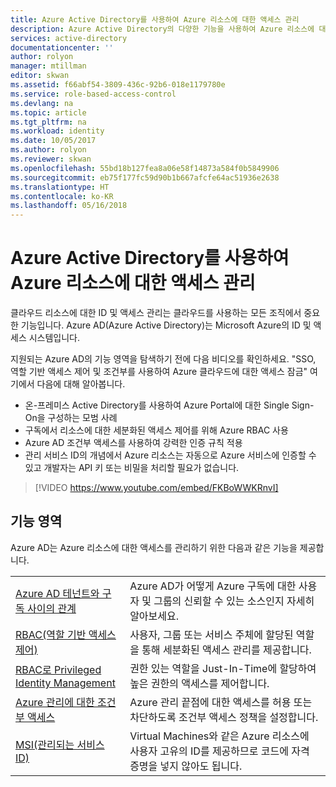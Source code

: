 ```yaml
---
title: Azure Active Directory를 사용하여 Azure 리소스에 대한 액세스 관리
description: Azure Active Directory의 다양한 기능을 사용하여 Azure 리소스에 대한 액세스를 관리하는 방법에 대해 알아봅니다.
services: active-directory
documentationcenter: ''
author: rolyon
manager: mtillman
editor: skwan
ms.assetid: f66abf54-3809-436c-92b6-018e1179780e
ms.service: role-based-access-control
ms.devlang: na
ms.topic: article
ms.tgt_pltfrm: na
ms.workload: identity
ms.date: 10/05/2017
ms.author: rolyon
ms.reviewer: skwan
ms.openlocfilehash: 55bd18b127fea8a06e58f14873a584f0b5849906
ms.sourcegitcommit: eb75f177fc59d90b1b667afcfe64ac51936e2638
ms.translationtype: HT
ms.contentlocale: ko-KR
ms.lasthandoff: 05/16/2018
---
```

# <a name="manage-access-to-azure-resources-with-azure-active-directory"></a>Azure Active Directory를 사용하여 Azure 리소스에 대한 액세스 관리

클라우드 리소스에 대한 ID 및 액세스 관리는 클라우드를 사용하는 모든 조직에서 중요한 기능입니다. Azure AD(Azure Active Directory)는 Microsoft Azure의 ID 및 액세스 시스템입니다.  

지원되는 Azure AD의 기능 영역을 탐색하기 전에 다음 비디오를 확인하세요. "SSO, 역할 기반 액세스 제어 및 조건부를 사용하여 Azure 클라우드에 대한 액세스 잠금" 여기에서 다음에 대해 알아봅니다.

- 온-프레미스 Active Directory를 사용하여 Azure Portal에 대한 Single Sign-On을 구성하는 모범 사례
- 구독에서 리소스에 대한 세분화된 액세스 제어를 위해 Azure RBAC 사용
- Azure AD 조건부 액세스를 사용하여 강력한 인증 규칙 적용
- 관리 서비스 ID의 개념에서 Azure 리소스는 자동으로 Azure 서비스에 인증할 수 있고 개발자는 API 키 또는 비밀을 처리할 필요가 없습니다.

> [!VIDEO https://www.youtube.com/embed/FKBoWWKRnvI]

## <a name="feature-areas"></a>기능 영역
Azure AD는 Azure 리소스에 대한 액세스를 관리하기 위한 다음과 같은 기능을 제공합니다.

|||
|---|---|
| [Azure AD 테넌트와 구독 사이의 관계](rbac-and-directory-admin-roles.md) | Azure AD가 어떻게 Azure 구독에 대한 사용자 및 그룹의 신뢰할 수 있는 소스인지 자세히 알아보세요. |
| [RBAC(역할 기반 액세스 제어)](overview.md) | 사용자, 그룹 또는 서비스 주체에 할당된 역할을 통해 세분화된 액세스 관리를 제공합니다. |
| [RBAC로 Privileged Identity Management](pim-azure-resource.md) | 권한 있는 역할을 Just-In-Time에 할당하여 높은 권한의 액세스를 제어합니다. |
| [Azure 관리에 대한 조건부 액세스](conditional-access-azure-management.md) | Azure 관리 끝점에 대한 액세스를 허용 또는 차단하도록 조건부 액세스 정책을 설정합니다. |
| [MSI(관리되는 서비스 ID)](../active-directory/pp/msi-overview.md) | Virtual Machines와 같은 Azure 리소스에 사용자 고유의 ID를 제공하므로 코드에 자격 증명을 넣지 않아도 됩니다. |

 